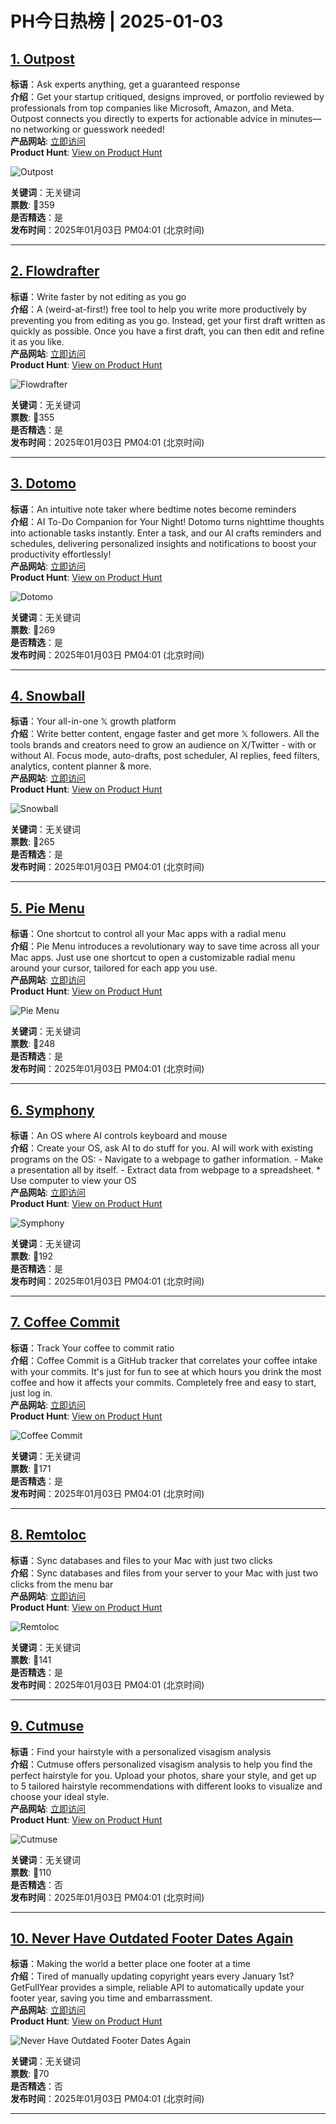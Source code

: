 # PH今日热榜 | 2025-01-03

## [1. Outpost](https://www.producthunt.com/posts/outpost-4?utm_campaign=producthunt-api&utm_medium=api-v2&utm_source=Application%3A+linewalker+%28ID%3A+135281%29)  
**标语**：Ask experts anything, get a guaranteed response  
**介绍**：Get your startup critiqued, designs improved, or portfolio reviewed by professionals from top companies like Microsoft, Amazon, and Meta. Outpost connects you directly to experts for actionable advice in minutes—no networking or guesswork needed!  
**产品网站**: [立即访问](https://www.producthunt.com/r/4M6I5HM2IWEJXU?utm_campaign=producthunt-api&utm_medium=api-v2&utm_source=Application%3A+linewalker+%28ID%3A+135281%29)  
**Product Hunt**: [View on Product Hunt](https://www.producthunt.com/posts/outpost-4?utm_campaign=producthunt-api&utm_medium=api-v2&utm_source=Application%3A+linewalker+%28ID%3A+135281%29)  

![Outpost](https://ph-files.imgix.net/7eca4739-fcb2-4363-8002-5dfe5379d768.png?auto=format&fit=crop&frame=1&h=512&w=1024)  

**关键词**：无关键词  
**票数**: 🔺359  
**是否精选**：是  
**发布时间**：2025年01月03日 PM04:01 (北京时间)  

---

## [2. Flowdrafter](https://www.producthunt.com/posts/flowdrafter?utm_campaign=producthunt-api&utm_medium=api-v2&utm_source=Application%3A+linewalker+%28ID%3A+135281%29)  
**标语**：Write faster by not editing as you go  
**介绍**：A (weird-at-first!) free tool to help you write more productively by preventing you from editing as you go. Instead, get your first draft written as quickly as possible. Once you have a first draft, you can then edit and refine it as you like.  
**产品网站**: [立即访问](https://www.producthunt.com/r/YIFYZCGV6EWEND?utm_campaign=producthunt-api&utm_medium=api-v2&utm_source=Application%3A+linewalker+%28ID%3A+135281%29)  
**Product Hunt**: [View on Product Hunt](https://www.producthunt.com/posts/flowdrafter?utm_campaign=producthunt-api&utm_medium=api-v2&utm_source=Application%3A+linewalker+%28ID%3A+135281%29)  

![Flowdrafter](https://ph-files.imgix.net/c9d32359-a22b-437c-9fd2-f8e39dd55aac.png?auto=format&fit=crop&frame=1&h=512&w=1024)  

**关键词**：无关键词  
**票数**: 🔺355  
**是否精选**：是  
**发布时间**：2025年01月03日 PM04:01 (北京时间)  

---

## [3. Dotomo](https://www.producthunt.com/posts/dotomo?utm_campaign=producthunt-api&utm_medium=api-v2&utm_source=Application%3A+linewalker+%28ID%3A+135281%29)  
**标语**：An intuitive note taker where bedtime notes become reminders  
**介绍**：AI To-Do Companion for Your Night! Dotomo turns nighttime thoughts into actionable tasks instantly. Enter a task, and our AI crafts reminders and schedules, delivering personalized insights and notifications to boost your productivity effortlessly!  
**产品网站**: [立即访问](https://www.producthunt.com/r/TSWSI3YVJKZITN?utm_campaign=producthunt-api&utm_medium=api-v2&utm_source=Application%3A+linewalker+%28ID%3A+135281%29)  
**Product Hunt**: [View on Product Hunt](https://www.producthunt.com/posts/dotomo?utm_campaign=producthunt-api&utm_medium=api-v2&utm_source=Application%3A+linewalker+%28ID%3A+135281%29)  

![Dotomo](https://ph-files.imgix.net/940a219b-1d24-44e8-a748-e293cb95bd2f.png?auto=format&fit=crop&frame=1&h=512&w=1024)  

**关键词**：无关键词  
**票数**: 🔺269  
**是否精选**：是  
**发布时间**：2025年01月03日 PM04:01 (北京时间)  

---

## [4. Snowball](https://www.producthunt.com/posts/snowball-700e3f06-2cd9-469e-a1f3-0bbf51a1136a?utm_campaign=producthunt-api&utm_medium=api-v2&utm_source=Application%3A+linewalker+%28ID%3A+135281%29)  
**标语**：Your all-in-one 𝕏 growth platform  
**介绍**：Write better content, engage faster and get more 𝕏 followers. All the tools brands and creators need to grow an audience on X/Twitter - with or without AI. Focus mode, auto-drafts, post scheduler, AI replies, feed filters, analytics, content planner & more.  
**产品网站**: [立即访问](https://www.producthunt.com/r/WNCNS4OOFCPKBK?utm_campaign=producthunt-api&utm_medium=api-v2&utm_source=Application%3A+linewalker+%28ID%3A+135281%29)  
**Product Hunt**: [View on Product Hunt](https://www.producthunt.com/posts/snowball-700e3f06-2cd9-469e-a1f3-0bbf51a1136a?utm_campaign=producthunt-api&utm_medium=api-v2&utm_source=Application%3A+linewalker+%28ID%3A+135281%29)  

![Snowball](https://ph-files.imgix.net/21717c01-ac66-4237-829c-0ae7852d9e08.png?auto=format&fit=crop&frame=1&h=512&w=1024)  

**关键词**：无关键词  
**票数**: 🔺265  
**是否精选**：是  
**发布时间**：2025年01月03日 PM04:01 (北京时间)  

---

## [5. Pie Menu](https://www.producthunt.com/posts/pie-menu?utm_campaign=producthunt-api&utm_medium=api-v2&utm_source=Application%3A+linewalker+%28ID%3A+135281%29)  
**标语**：One shortcut to control all your Mac apps with a radial menu  
**介绍**：Pie Menu introduces a revolutionary way to save time across all your Mac apps. Just use one shortcut to open a customizable radial menu around your cursor, tailored for each app you use.  
**产品网站**: [立即访问](https://www.producthunt.com/r/6MWYZ4LXR45NNE?utm_campaign=producthunt-api&utm_medium=api-v2&utm_source=Application%3A+linewalker+%28ID%3A+135281%29)  
**Product Hunt**: [View on Product Hunt](https://www.producthunt.com/posts/pie-menu?utm_campaign=producthunt-api&utm_medium=api-v2&utm_source=Application%3A+linewalker+%28ID%3A+135281%29)  

![Pie Menu](https://ph-files.imgix.net/513e79e3-8af3-4248-905f-69017608571b.png?auto=format&fit=crop&frame=1&h=512&w=1024)  

**关键词**：无关键词  
**票数**: 🔺248  
**是否精选**：是  
**发布时间**：2025年01月03日 PM04:01 (北京时间)  

---

## [6. Symphony](https://www.producthunt.com/posts/symphony-7?utm_campaign=producthunt-api&utm_medium=api-v2&utm_source=Application%3A+linewalker+%28ID%3A+135281%29)  
**标语**：An OS where AI controls keyboard and mouse  
**介绍**：Create your OS, ask AI to do stuff for you. AI will work with existing programs on the OS: - Navigate to a webpage to gather information. - Make a presentation all by itself. - Extract data from webpage to a spreadsheet. * Use computer to view your OS  
**产品网站**: [立即访问](https://www.producthunt.com/r/VW6UNXN6TM4XHT?utm_campaign=producthunt-api&utm_medium=api-v2&utm_source=Application%3A+linewalker+%28ID%3A+135281%29)  
**Product Hunt**: [View on Product Hunt](https://www.producthunt.com/posts/symphony-7?utm_campaign=producthunt-api&utm_medium=api-v2&utm_source=Application%3A+linewalker+%28ID%3A+135281%29)  

![Symphony](https://ph-files.imgix.net/7fd05a7c-b10b-4b56-be76-4869bc19dae4.jpeg?auto=format&fit=crop&frame=1&h=512&w=1024)  

**关键词**：无关键词  
**票数**: 🔺192  
**是否精选**：是  
**发布时间**：2025年01月03日 PM04:01 (北京时间)  

---

## [7. Coffee Commit](https://www.producthunt.com/posts/coffee-commit?utm_campaign=producthunt-api&utm_medium=api-v2&utm_source=Application%3A+linewalker+%28ID%3A+135281%29)  
**标语**：Track Your coffee to commit ratio  
**介绍**：Coffee Commit is a GitHub tracker that correlates your coffee intake with your commits. It's just for fun to see at which hours you drink the most coffee and how it affects your commits. Completely free and easy to start, just log in.  
**产品网站**: [立即访问](https://www.producthunt.com/r/YLCPYUHW6G4FWU?utm_campaign=producthunt-api&utm_medium=api-v2&utm_source=Application%3A+linewalker+%28ID%3A+135281%29)  
**Product Hunt**: [View on Product Hunt](https://www.producthunt.com/posts/coffee-commit?utm_campaign=producthunt-api&utm_medium=api-v2&utm_source=Application%3A+linewalker+%28ID%3A+135281%29)  

![Coffee Commit](https://ph-files.imgix.net/360618de-037d-4449-b536-32485520a82f.png?auto=format&fit=crop&frame=1&h=512&w=1024)  

**关键词**：无关键词  
**票数**: 🔺171  
**是否精选**：是  
**发布时间**：2025年01月03日 PM04:01 (北京时间)  

---

## [8. Remtoloc](https://www.producthunt.com/posts/remtoloc?utm_campaign=producthunt-api&utm_medium=api-v2&utm_source=Application%3A+linewalker+%28ID%3A+135281%29)  
**标语**：Sync databases and files to your Mac with just two clicks  
**介绍**：Sync databases and files from your server to your Mac with just two clicks from the menu bar  
**产品网站**: [立即访问](https://www.producthunt.com/r/MGO4FTTTLYLVDR?utm_campaign=producthunt-api&utm_medium=api-v2&utm_source=Application%3A+linewalker+%28ID%3A+135281%29)  
**Product Hunt**: [View on Product Hunt](https://www.producthunt.com/posts/remtoloc?utm_campaign=producthunt-api&utm_medium=api-v2&utm_source=Application%3A+linewalker+%28ID%3A+135281%29)  

![Remtoloc](https://ph-files.imgix.net/2379e6fa-4a7d-439a-b7a5-d8c8a072b11f.png?auto=format&fit=crop&frame=1&h=512&w=1024)  

**关键词**：无关键词  
**票数**: 🔺141  
**是否精选**：是  
**发布时间**：2025年01月03日 PM04:01 (北京时间)  

---

## [9. Cutmuse](https://www.producthunt.com/posts/cutmuse?utm_campaign=producthunt-api&utm_medium=api-v2&utm_source=Application%3A+linewalker+%28ID%3A+135281%29)  
**标语**：Find your hairstyle with a personalized visagism analysis  
**介绍**：Cutmuse offers personalized visagism analysis to help you find the perfect hairstyle for you. Upload your photos, share your style, and get up to 5 tailored hairstyle recommendations with different looks to visualize and choose your ideal style.  
**产品网站**: [立即访问](https://www.producthunt.com/r/CGTYW7IXYYKLZP?utm_campaign=producthunt-api&utm_medium=api-v2&utm_source=Application%3A+linewalker+%28ID%3A+135281%29)  
**Product Hunt**: [View on Product Hunt](https://www.producthunt.com/posts/cutmuse?utm_campaign=producthunt-api&utm_medium=api-v2&utm_source=Application%3A+linewalker+%28ID%3A+135281%29)  

![Cutmuse](https://ph-files.imgix.net/8e75146d-11c5-487e-9e02-82e5f6fa67d3.jpeg?auto=format&fit=crop&frame=1&h=512&w=1024)  

**关键词**：无关键词  
**票数**: 🔺110  
**是否精选**：否  
**发布时间**：2025年01月03日 PM04:01 (北京时间)  

---

## [10. Never Have Outdated Footer Dates Again](https://www.producthunt.com/posts/never-have-outdated-footer-dates-again?utm_campaign=producthunt-api&utm_medium=api-v2&utm_source=Application%3A+linewalker+%28ID%3A+135281%29)  
**标语**：Making the world a better place one footer at a time  
**介绍**：Tired of manually updating copyright years every January 1st? GetFullYear provides a simple, reliable API to automatically update your footer year, saving you time and embarrassment.  
**产品网站**: [立即访问](https://www.producthunt.com/r/TLPSKVOPSQCJCI?utm_campaign=producthunt-api&utm_medium=api-v2&utm_source=Application%3A+linewalker+%28ID%3A+135281%29)  
**Product Hunt**: [View on Product Hunt](https://www.producthunt.com/posts/never-have-outdated-footer-dates-again?utm_campaign=producthunt-api&utm_medium=api-v2&utm_source=Application%3A+linewalker+%28ID%3A+135281%29)  

![Never Have Outdated Footer Dates Again](https://ph-files.imgix.net/c2d536e0-3725-40e6-96ed-9d145227a13c.png?auto=format&fit=crop&frame=1&h=512&w=1024)  

**关键词**：无关键词  
**票数**: 🔺70  
**是否精选**：否  
**发布时间**：2025年01月03日 PM04:01 (北京时间)  

---

